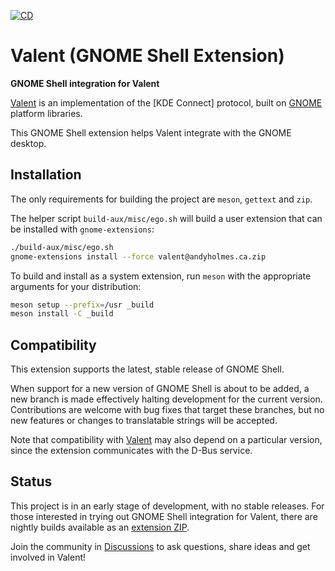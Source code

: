 [![CD](https://github.com/andyholmes/gnome-shell-extension-valent/actions/workflows/cd.yml/badge.svg)](https://github.com/andyholmes/gnome-shell-extension-valent/actions/workflows/cd.yml)

# Valent (GNOME Shell Extension)

**GNOME Shell integration for Valent**

[Valent] is an implementation of the [KDE Connect] protocol, built on [GNOME]
platform libraries.

This GNOME Shell extension helps Valent integrate with the GNOME desktop.

## Installation

The only requirements for building the project are `meson`, `gettext` and `zip`.

The helper script `build-aux/misc/ego.sh` will build a user extension that can
be installed with `gnome-extensions`:

```sh
./build-aux/misc/ego.sh
gnome-extensions install --force valent@andyholmes.ca.zip
```

To build and install as a system extension, run `meson` with the appropriate
arguments for your distribution:

```sh
meson setup --prefix=/usr _build
meson install -C _build
```

## Compatibility

This extension supports the latest, stable release of GNOME Shell.

When support for a new version of GNOME Shell is about to be added, a new
branch is made effectively halting development for the current version.
Contributions are welcome with bug fixes that target these branches, but no
new features or changes to translatable strings will be accepted.

Note that compatibility with [Valent] may also depend on a particular version,
since the extension communicates with the D-Bus service.

## Status

This project is in an early stage of development, with no stable releases. For
those interested in trying out GNOME Shell integration for Valent, there are
nightly builds available as an [extension ZIP].

Join the community in [Discussions] to ask questions, share ideas and get
involved in Valent!

[Discussions]: https://github.com/andyholmes/valent/discussions
[extension ZIP]: https://nightly.link/andyholmes/gnome-shell-extension-valent/workflows/cd/main/valent@andyholmes.ca.zip
[GNOME]: https://www.gnome.org
[kdeconnect]: https://kdeconnect.kde.org
[Valent]: https://github.com/andyholmes/valent

